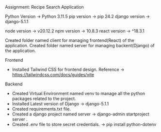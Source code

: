 Assignment: Recipe Search Application

Python Version -> Python 3.11.5
pip version -> pip 24.2
django version -> django-5.1.1

node version -> v20.12.2
npm version -> 10.8.3
react version -> ^18.3.1

Created folder named client for managing frontend(React) of the application.
Created folder named server for managing  backent(Django) of the application.

Frontend
- Installed Tailwind CSS for frontend design.
        Reference -> https://tailwindcss.com/docs/guides/vite



Backend
- Created Virtual Environment named venv to manage all the python packages related to the project.
- Installed Latest version of Django -> django-5.1.1
- Created requirements.txt file.
- Created a django project named server
        -> django-admin startproject server .
- Created .env file to store secret credentials.
        -> pip install python-dotenv